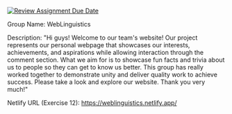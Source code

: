 [![Review Assignment Due Date](https://classroom.github.com/assets/deadline-readme-button-24ddc0f5d75046c5622901739e7c5dd533143b0c8e959d652212380cedb1ea36.svg)](https://classroom.github.com/a/fqpmhemc)


Group Name: WebLinguistics


Description: "Hi guys! Welcome to our team's website! Our project represents our personal webpage that showcases our interests, achievements, and aspirations while allowing interaction through the comment section. What we aim for is to showcase fun facts and trivia about us to people so they can get to know us better. This group has really worked together to demonstrate unity and deliver quality work to achieve success. Please take a look and explore our website. Thank you very much!"


Netlify URL (Exercise 12): https://weblinguistics.netlify.app/
